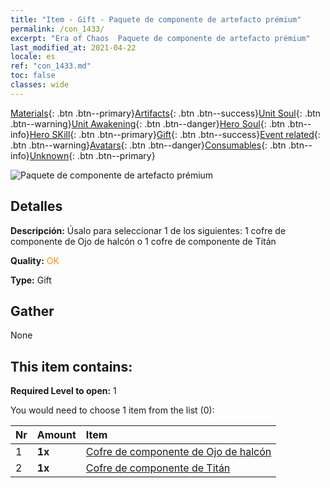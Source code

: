 ```yaml
---
title: "Item - Gift - Paquete de componente de artefacto prémium"
permalink: /con_1433/
excerpt: "Era of Chaos  Paquete de componente de artefacto prémium"
last_modified_at: 2021-04-22
locale: es
ref: "con_1433.md"
toc: false
classes: wide
---
```

 [Materials](/ItemsES/){: .btn .btn--primary}[Artifacts](/ItemsES/Artifacts/){: .btn .btn--success}[Unit Soul](/ItemsES/UnitSoul/){: .btn .btn--warning}[Unit Awakening](/ItemsES/UnitAwakening/){: .btn .btn--danger}[Hero Soul](/ItemsES/HeroSoul/){: .btn .btn--info}[Hero SKill](/ItemsES/HeroSkill/){: .btn .btn--primary}[Gift](/ItemsES/Gift/){: .btn .btn--success}[Event related](/ItemsES/Events/){: .btn .btn--warning}[Avatars](/ItemsES/Avatars/){: .btn .btn--danger}[Consumables](/ItemsES/Consumables/){: .btn .btn--info}[Unknown](/ItemsES/Unknown/){: .btn .btn--primary}

 ![Paquete de componente de artefacto prémium](/images/t/i_907047.png)

## Detalles
 **Descripción:** Úsalo para seleccionar 1 de los siguientes: 1 cofre de componente de Ojo de halcón o 1 cofre de componente de Titán

 **Quality:** <span style="color: #FF8C00">OK</span>

 **Type:** Gift

## Gather

  None

## This item contains:

 **Required Level to open:** 1

 You would need to choose 1 item from the list (0):

  | Nr | Amount |     Item    |
  |:---|:-------|:------------|
  | 1 |  **1x** | [Cofre de componente de Ojo de halcón](/ItemsES/con_1349/) |  | 
  | 2 |  **1x** | [Cofre de componente de Titán](/ItemsES/con_1343/) |  | 
